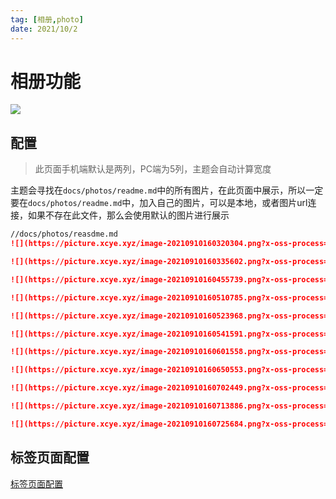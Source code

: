 ```yaml
---
tag: [相册,photo]
date: 2021/10/2
---
```




# 相册功能

![](https://picture.xcye.xyz/image-20210911121146092.png?x-oss-process=style/pictureProcess1)



## 配置

> 此页面手机端默认是两列，PC端为5列，主题会自动计算宽度

主题会寻找在`docs/photos/readme.md`中的所有图片，在此页面中展示，所以一定要在`docs/photos/readme.md`中，加入自己的图片，可以是本地，或者图片url连接，如果不存在此文件，那么会使用默认的图片进行展示

```md
//docs/photos/reasdme.md
![](https://picture.xcye.xyz/image-20210910160320304.png?x-oss-process=style/pictureProcess1)

![](https://picture.xcye.xyz/image-20210910160335602.png?x-oss-process=style/pictureProcess1)

![](https://picture.xcye.xyz/image-20210910160455739.png?x-oss-process=style/pictureProcess1)

![](https://picture.xcye.xyz/image-20210910160510785.png?x-oss-process=style/pictureProcess1)

![](https://picture.xcye.xyz/image-20210910160523968.png?x-oss-process=style/pictureProcess1)

![](https://picture.xcye.xyz/image-20210910160541591.png?x-oss-process=style/pictureProcess1)

![](https://picture.xcye.xyz/image-20210910160601558.png?x-oss-process=style/pictureProcess1)

![](https://picture.xcye.xyz/image-20210910160650553.png?x-oss-process=style/pictureProcess1)

![](https://picture.xcye.xyz/image-20210910160702449.png?x-oss-process=style/pictureProcess1)

![](https://picture.xcye.xyz/image-20210910160713886.png?x-oss-process=style/pictureProcess1)

![](https://picture.xcye.xyz/image-20210910160725684.png?x-oss-process=style/pictureProcess1)
```





## 标签页面配置

[标签页面配置](tag.md)
